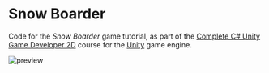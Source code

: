 # Snow Boarder
Code for the _Snow Boarder_ game tutorial, as part of the [Complete C# Unity Game Developer 2D](https://www.udemy.com/course/unitycourse/)
course for the [Unity](https://unity.com/) game engine.

![preview](./preview.gif)
